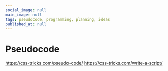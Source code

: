 ```yaml
---
social_image: null
main_image: null
tags: pseudocode, programming, planning, ideas
published_at: null
---
```


# Pseudocode

https://css-tricks.com/pseudo-code/
https://css-tricks.com/write-a-script/